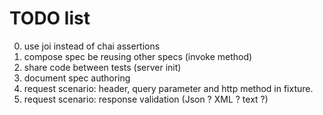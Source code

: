 # TODO list

0. use joi instead of chai assertions
0. compose spec be reusing other specs (invoke method)
0. share code between tests (server init)
0. document spec authoring
0. request scenario: header, query parameter and http method in fixture.
0. request scenario: response validation (Json ? XML ? text ?)